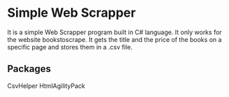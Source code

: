 # Simple Web Scrapper

It is a simple Web Scrapper program built in C# language. It only works for the website bookstoscrape. It gets the title and the price of the books on a specific page and stores them in a .csv file.

## Packages

CsvHelper
HtmlAgilityPack
